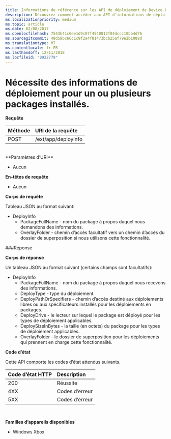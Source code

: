 ```yaml
---
title: Informations de référence sur les API de déploiement de Device Portal
description: Découvrez comment accéder aux API d’informations de déploiement par programmation.
ms.localizationpriority: medium
ms.topic: article
ms.date: 02/08/2017
ms.openlocfilehash: 7543b41c6ee1d9c07f4540012f84dccc10bb4d76
ms.sourcegitcommit: 49d58bc66c1c9f2a4f81473bcb25af79e2b1088d
ms.translationtype: MT
ms.contentlocale: fr-FR
ms.lasthandoff: 12/11/2018
ms.locfileid: "8922779"
---
```

# <a name="requests-deployment-information-for-one-or-more-installed-packages"></a>Nécessite des informations de déploiement pour un ou plusieurs packages installés.

**Requête**

Méthode      | URI de la requête
:------     | :------
POST | /ext/app/deployinfo
<br />
**Paramètres d’URI**

 - Aucun

**En-têtes de requête**

- Aucun

**Corps de requête**

Tableau JSON au format suivant:

* DeployInfo
  * PackageFullName - nom du package à propos duquel nous demandons des informations.
  * OverlayFolder - chemin d’accès facultatif vers un chemin d’accès du dossier de superposition si nous utilisons cette fonctionnalité.

###<a name="response"></a>Réponse

**Corps de réponse**

Un tableau JSON au format suivant (certains champs sont facultatifs):

* DeployInfo
  * PackageFullName - nom du package à propos duquel nous recevons des informations.
  * DeployType - type du déploiement.
  * DeployPathOrSpecifiers - chemin d’accès destiné aux déploiements libres ou aux spécificateurs installés pour les déploiements en packages.
  * DeployDrive - le lecteur sur lequel le package est déployé pour les types de déploiement applicables.
  * DeploySizeInBytes - la taille (en octets) du package pour les types de déploiement applicables.
  * OverlayFolder - le dossier de superposition pour les déploiements qui prennent en charge cette fonctionnalité.

**Code d’état**

Cette API comporte les codes d’état attendus suivants.

Code d’état HTTP      | Description
:------     | :-----
200 | Réussite
4XX | Codes d’erreur
5XX | Codes d’erreur
<br />

**Familles d’appareils disponibles**

* Windows Xbox